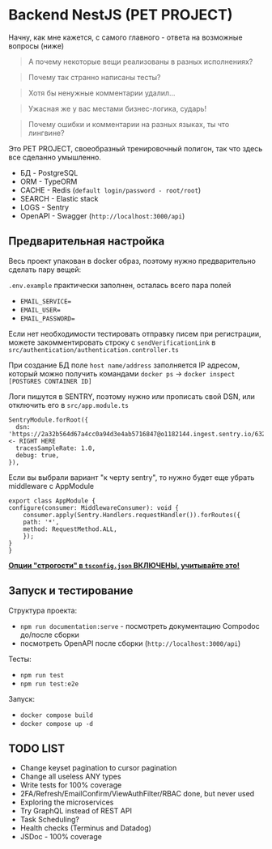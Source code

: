 <h1>Backend NestJS (PET PROJECT)</h1>

Начну, как мне кажется, с самого главного - ответа на возможные вопросы (ниже)

> А почему некоторые вещи реализованы в разных исполнениях?

> Почему так странно написаны тесты?

> Хотя бы ненужные комментарии удалил...

> Ужасная же у вас местами бизнес-логика, сударь!

> Почему ошибки и комментарии на разных языках, ты что лингвине?

Это PET PROJECT, своеобразный тренировочный полигон, так что здесь все сделанно умышленно.

- БД - PostgreSQL
- ORM - TypeORM
- CACHE - Redis (`default login/password - root/root`)
- SEARCH - Elastic stack
- LOGS - Sentry
- OpenAPI - Swagger (`http://localhost:3000/api`)

<h2>Предварительная настройка</h2>

Весь проект упакован в docker образ, поэтому нужно предварительно сделать пару вещей:

`.env.example` практически заполнен, осталась всего пара полей

- `EMAIL_SERVICE=`
- `EMAIL_USER=`
- `EMAIL_PASSWORD=`

Если нет необходимости тестировать отправку писем при регистрации, можете закомментировать строку с `sendVerificationLink` в `src/authentication/authentication.controller.ts`

При создание БД поле `host name/address` заполняется IP адресом, который можно получить командами `docker ps` -> `docker inspect [POSTGRES CONTAINER ID]`

Логи пишутся в SENTRY, поэтому нужно или прописать свой DSN, или отключить его в `src/app.module.ts`

    SentryModule.forRoot({
      dsn: 'https://2a32b564d67a4cc0a94d3e4ab5716847@o1182144.ingest.sentry.io/6327156', <- RIGHT HERE
      tracesSampleRate: 1.0,
      debug: true,
    }),

Если вы выбрали вариант "к черту sentry", то нужно будет еще убрать middleware с AppModule

    export class AppModule {
    configure(consumer: MiddlewareConsumer): void {
        consumer.apply(Sentry.Handlers.requestHandler()).forRoutes({
        path: '*',
        method: RequestMethod.ALL,
        });
    }
    }

<ins>**Опции "строгости" в<ins> `tsconfig.json` <ins>ВКЛЮЧЕНЫ, учитывайте это!**<ins>

<h2>Запуск и тестирование</h2>

Структура проекта:
- `npm run documentation:serve` - посмотреть документацию Сompodoc до/после сборки
- посмотреть OpenAPI после сборки (`http://localhost:3000/api`)

Тесты:
- `npm run test` 
- `npm run test:e2e`

Запуск:
- `docker compose build`
- `docker compose up -d`

<h2>TODO LIST</h2>

- Change keyset pagination to cursor pagination
- Change all useless ANY types
- Write tests for 100% coverage
- 2FA/Refresh/EmailConfirm/ViewAuthFilter/RBAC done, but never used
- Exploring the microservices
- Try GraphQL instead of REST API
- Task Scheduling?
- Health checks (Terminus and Datadog)
- JSDoc - 100% coverage
